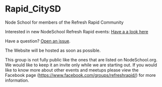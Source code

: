 Rapid_CitySD
============

Node School for members of the Refresh Rapid Community

Interested in new NodeSchool Refresh Rapid events: [Have a a look here](https://github.com/nodeschool/Rapid_CitySD/issues)

Have a question? [Open an issue](https://github.com/nodeschool/Rapid_CitySD/issues).

The Website will be hosted as soon as possible.

This group is not fully public like the ones that are listed on NodeSchool.org. We would like to keep it an invite only while we are starting out. If you would like to know more about other events and meetups please view the Facebook page (https://www.facebook.com/groups/refreshrapid/) for more information.

